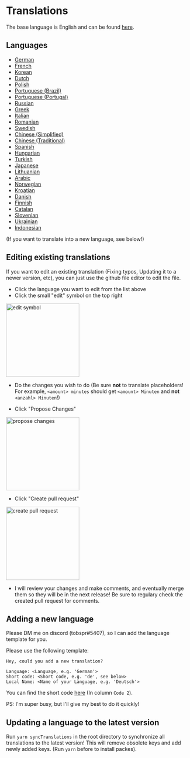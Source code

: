 # Translations

The base language is English and can be found [here](base-en.yaml).

## Languages

-   [German](base-de.yaml)
-   [French](base-fr.yaml)
-   [Korean](base-kor.yaml)
-   [Dutch](base-nl.yaml)
-   [Polish](base-pl.yaml)
-   [Portuguese (Brazil)](base-pt-BR.yaml)
-   [Portuguese (Portugal)](base-pt-PT.yaml)
-   [Russian](base-ru.yaml)
-   [Greek](base-el.yaml)
-   [Italian](base-it.yaml)
-   [Romanian](base-ro.yaml)
-   [Swedish](base-sv.yaml)
-   [Chinese (Simplified)](base-zh-CN.yaml)
-   [Chinese (Traditional)](base-zh-TW.yaml)
-   [Spanish](base-es.yaml)
-   [Hungarian](base-hu.yaml)
-   [Turkish](base-tr.yaml)
-   [Japanese](base-ja.yaml)
-   [Lithuanian](base-lt.yaml)
-   [Arabic](base-ar.yaml)
-   [Norwegian](base-no.yaml)
-   [Kroatian](base-hr.yaml)
-   [Danish](base-da.yaml)
-   [Finnish](base-fi.yaml)
-   [Catalan](base-cat.yaml)
-   [Slovenian](base-sl.yaml)
-   [Ukrainian](base-uk.yaml)
-   [Indonesian](base-ind.yaml)

(If you want to translate into a new language, see below!)

## Editing existing translations

If you want to edit an existing translation (Fixing typos, Updating it to a newer version, etc), you can just use the github file editor to edit the file.

-   Click the language you want to edit from the list above
-   Click the small "edit" symbol on the top right

<img src="https://i.imgur.com/gZnUQoe.png" alt="edit symbol" width="200">

-   Do the changes you wish to do (Be sure **not** to translate placeholders! For example, `<amount> minutes` should get `<amount> Minuten` and **not** `<anzahl> Minuten`!)

-   Click "Propose Changes"

<img src="https://i.imgur.com/KT9ZFp6.png" alt="propose changes" width="200">

-   Click "Create pull request"

<img src="https://i.imgur.com/oVljvRE.png" alt="create pull request" width="200">

-   I will review your changes and make comments, and eventually merge them so they will be in the next release! Be sure to regulary check the created pull request for comments.

## Adding a new language

Please DM me on discord (tobspr#5407), so I can add the language template for you.

Please use the following template:

```
Hey, could you add a new translation?

Language: <Language, e.g. 'German'>
Short code: <Short code, e.g. 'de', see below>
Local Name: <Name of your Language, e.g. 'Deutsch'>
```

You can find the short code [here](https://www.science.co.il/language/Codes.php) (In column `Code 2`).

PS: I'm super busy, but I'll give my best to do it quickly!

## Updating a language to the latest version

Run `yarn syncTranslations` in the root directory to synchronize all translations to the latest version! This will remove obsolete keys and add newly added keys. (Run `yarn` before to install packes).
